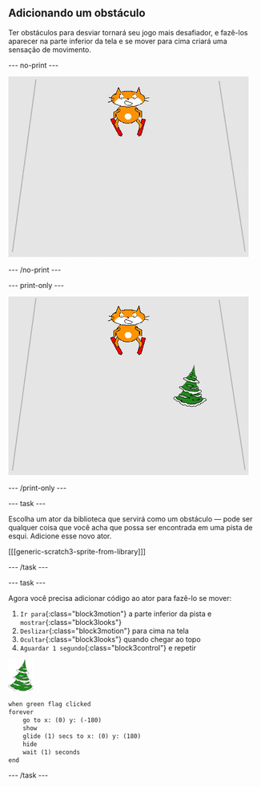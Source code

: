 ## Adicionando um obstáculo

Ter obstáculos para desviar tornará seu jogo mais desafiador, e fazê-los aparecer na parte inferior da tela e se mover para cima criará uma sensação de movimento.

--- no-print ---

![obstáculo](images/skier_obstacle_moving.gif)

--- /no-print ---

--- print-only ---

![obstáculo](images/skier_obstacle.png)

--- /print-only ---

--- task ---

Escolha um ator da biblioteca que servirá como um obstáculo — pode ser qualquer coisa que você acha que possa ser encontrada em uma pista de esqui. Adicione esse novo ator.

[[[generic-scratch3-sprite-from-library]]]

--- /task ---

--- task ---

Agora você precisa adicionar código ao ator para fazê-lo se mover:

1. `Ir para`{:class="block3motion"} a parte inferior da pista e `mostrar`{:class="block3looks"}
1. `Deslizar`{:class="block3motion"} para cima na tela
1. `Ocultar`{:class="block3looks"} quando chegar ao topo
1. `Aguardar 1 segundo`{:class="block3control"} e repetir

![ator obstáculo](images/obstacle_sprite.png)

```blocks3
when green flag clicked
forever 
    go to x: (0) y: (-180)
    show
    glide (1) secs to x: (0) y: (180)
    hide
    wait (1) seconds
end
```

--- /task ---
